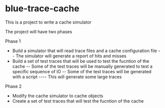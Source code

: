 # blue-trace-cache


This is a project to write a cache simulator

The project will have two phases

Phase 1
- Build a simulator that will read trace files and a cache configuration file
-- The simulator will generate a report of hits and misses
- Build a set of test traces that will be used to test the fucntion of the cache
-- Some of the test traces will be manually generated to test a specific sequence of IO
-- Some of the test traces will be generated with a script 
---- This will generate some large traces


Phase 2
- Modify the cache simulator to cache objects
- Create a set of test traces that will test the fucntion of the cache




